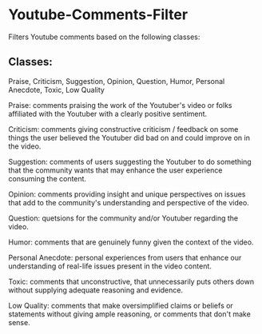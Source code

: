 # Youtube-Comments-Filter
Filters Youtube comments based on the following classes:

## Classes:

Praise, Criticism, Suggestion, Opinion, Question, Humor, Personal Anecdote, Toxic, Low Quality

Praise: comments praising the work of the Youtuber's video or folks affiliated with the Youtuber with a clearly positive sentiment.

Criticism: comments giving constructive criticism / feedback on some things the user believed the Youtuber did bad on and could improve on in the video.

Suggestion: comments of users suggesting the Youtuber to do something that the community wants that may enhance the user experience consuming the content.

Opinion: comments providing insight and unique perspectives on issues that add to the community's understanding and perspective of the video.

Question: quetsions for the community and/or Youtuber regarding the video.

Humor: comments that are genuinely funny given the context of the video.

Personal Anecdote: personal experiences from users that enhance our understanding of real-life issues present in the video content.

Toxic: comments that unconstructive, that unnecessarily puts others down without supplying adequate reasoning and evidence.

Low Quality: comments that make oversimplified claims or beliefs or statements without giving ample reasoning, or comments that don't make sense.
